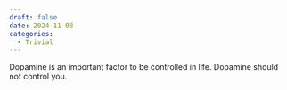 ```yaml
---
draft: false 
date: 2024-11-08
categories:
  - Trivial
---
```


Dopamine is an important factor to be controlled in life. Dopamine should not control you.
